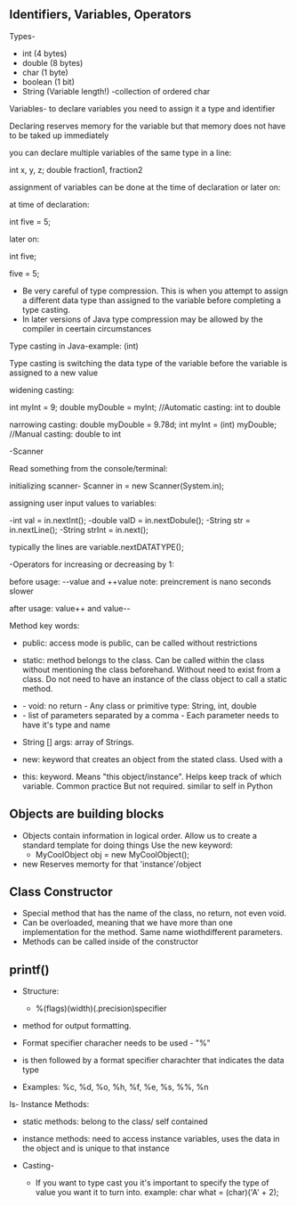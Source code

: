 ## Identifiers, Variables, Operators

Types-

- int (4 bytes)
- double (8 bytes)
- char (1 byte)
- boolean (1 bit)
- String (Variable length!) -collection of ordered char

Variables-
to declare variables you need to assign it a type and identifier

Declaring reserves memory for the variable but that memory does not have to be taked up immediately

you can declare multiple variables of the same type in a line:

int x, y, z;
double fraction1, fraction2

assignment of variables can be done at the time of declaration or later on:

at time of declaration:

int five = 5;

later on:

int five;

five = 5;

- Be very careful of type compression. This is when you attempt to assign a different data type than assigned to the variable before completing a type casting. 
- In later versions of Java type compression may be allowed by the compiler in ceertain circumstances

Type casting in Java-example: (int)

Type casting is switching the data type of the variable before the variable is assigned to a new value

widening casting:

int myInt = 9;
double myDouble = myInt; //Automatic casting: int to double

narrowing casting:
double myDouble = 9.78d;
int myInt = (int) myDouble; //Manual casting: double to int

-Scanner

Read something from the console/terminal:

initializing scanner-
Scanner in = new Scanner(System.in);

assigning user input values to variables:

-int val = in.nextInt();
-double valD = in.nextDobule();
-String str = in.nextLine();
-String strInt = in.next();

typically the lines are variable.nextDATATYPE();

-Operators for increasing or decreasing by 1:

before usage:
--value and ++value
note: preincrement is nano seconds slower

after usage:
value++ and value--

Method key words:

- public: access mode is public, can be called without restrictions
- static: method belongs to the class. Can be called within the class without mentioning the class beforehand. Without need to exist from a class. Do not need to have an instance of the class object to call a static method.

- <typeOfReturn>
  - void: no return
  - Any class or primitive type: String, int, double
- <listOfParameters> 
  - list of parameters separated by a comma
  - Each parameter needs to have it's type and name

- String [] args: array of Strings.

- new: keyword that creates an object from the stated class. Used with a 

- this: keyword. Means "this object/instance". Helps keep track of which variable. Common practice But not required. similar to self in Python

## Objects are building blocks

- Objects contain information in logical order. Allow us to create a standard template for doing things Use the new keyword:
  - MyCoolObject obj = new MyCoolObject();
- new Reserves memorty for that 'instance'/object

## Class Constructor

- Special method that has the name of the class, no return, not even void.
- Can be overloaded, meaning that we have more than one implementation for the method. Same name wiothdifferent parameters.
- Methods can be called inside of the constructor

## printf()
- Structure:
  - %(flags)(width)(.precision)specifier

- method for output formatting.
- Format specifier characher needs to be used - "%"
- is then followed by a format specifier charachter that indicates the data type 
- Examples: %c, %d, %o, %h, %f, %e, %s, %%, %n

ls- Instance Methods:
  - static methods: belong to the class/ self contained
  - instance methods: need to access instance variables, uses the data in the object and is unique to that instance

- Casting-
  - If you want to type cast you it's important to specify the type of value you want it to turn into. example: char what = (char)('A' + 2);